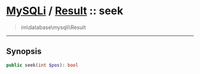 # [MySQLi](mysql.md) / [Result](mysql-Result.md) :: seek
 > im\database\mysqli\Result
____

## Synopsis
```php
public seek(int $pos): bool
```

